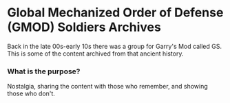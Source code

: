 # Global Mechanized Order of Defense (GMOD) Soldiers Archives

Back in the late 00s-early 10s there was a group for Garry's Mod called GS. This is some of the content archived from that ancient history.

### What is the purpose?
Nostalgia, sharing the content with those who remember, and showing those who don't.
 
